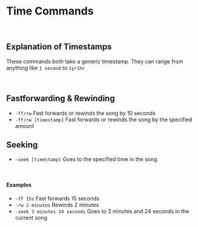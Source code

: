 
# Time Commands

<br> 

## Explanation of Timestamps

These commands both take a generic timestamp. They can range from anything like `1 second` to `1yr1hr`

<br>

## Fastforwarding & Rewinding

* `-ff/rw` Fast forwards or rewinds the song by 10 seconds
* `-ff/rw [timestamp]` Fast forwards or rewinds the song by the specified amount

## Seeking

* `-seek [timestamp]` Goes to the specified time in the song

<br>

#### Examples

* `-ff 15s` Fast forwards 15 seconds
* `-rw 2 minutes` Rewinds 2 minutes 
* `-seek 3 minutes 24 seconds` Goes to 3 minutes and 24 seconds in the current song
